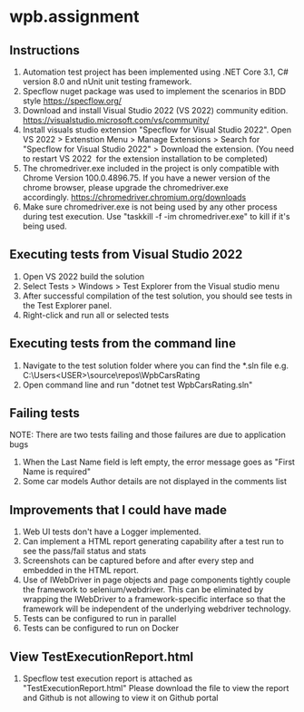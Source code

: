 # wpb.assignment

## Instructions

1. Automation test project has been implemented using .NET Core 3.1, C# version 8.0 and nUnit unit testing framework.
2. Specflow nuget package was used to implement the scenarios in BDD style https://specflow.org/
3. Download and install Visual Studio 2022 (VS 2022) community edition. https://visualstudio.microsoft.com/vs/community/
4. Install visuals studio extension "Specflow for Visual Studio 2022". Open VS 2022 > Extenstion Menu > Manage Extensions > Search for "Specflow for Visual Studio 2022" > Download the extension. (You need to restart VS 2022  for the extension installation to be completed)
5. The chromedriver.exe included in the project is only compatible with Chrome Version 100.0.4896.75. If you have a newer version of the chrome browser, please upgrade the chromedriver.exe accordingly. https://chromedriver.chromium.org/downloads
7. Make sure chromedriver.exe is not being used by any other process during test execution. Use "taskkill -f -im chromedriver.exe" to kill if it's being used.

## Executing tests from Visual Studio 2022

1. Open VS 2022 build the solution
2. Select Tests > Windows > Test Explorer from the Visual studio menu
3. After successful compilation of the test solution, you should see tests in the Test Explorer panel.
4. Right-click and run all or selected tests

## Executing tests from the command line

1. Navigate to the test solution folder where you can find the *.sln file e.g. C:\Users\<USER>\source\repos\WpbCarsRating
2. Open command line and run "dotnet test WpbCarsRating.sln"

## Failing tests

NOTE: There are two tests failing and those failures are due to application bugs
1. When the Last Name field is left empty, the error message goes as "First Name is required"
2. Some car models Author details are not displayed in the comments list

## Improvements that I could have made

1. Web UI tests don't have a Logger implemented.
2. Can implement a HTML report generating capability after a test run to see the pass/fail status and stats
3. Screenshots can be captured before and after every step and embedded in the HTML report.
4. Use of IWebDriver in page objects and page components tightly couple the framework to selenium/webdriver. This can be eliminated by wrapping the IWebDriver to a framework-specific interface so that the framework will be independent of the underlying webdriver technology.
5. Tests can be configured to run in parallel
6. Tests can be configured to run on Docker

## View TestExecutionReport.html

1. Specflow test execution report is attached as "TestExecutionReport.html" Please download the file to view the report and Github is not allowing to view it on Github portal

